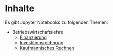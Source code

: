 # Inhalte

Es gibt Jupyter Notebooks zu folgenden Themen:

- Betriebswirtschaftslehre
  - [Finanzierung](https://programmierennachofi.github.io/Finanzierung/)
  - [Investitionsrechnung](https://programmierennachofi.github.io/Investitionsrechnung/)
  - [Kaufmännisches Rechnen](https://programmierennachofi.github.io/kaufmaennischesRechnen/)